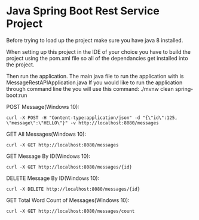 # Java Spring Boot Rest Service Project
 
Before trying to load up the project make sure you have java 8 installed.

When setting up this project in the IDE of your choice you have to build the project using the pom.xml file so all of the dependancies get installed into the project.

Then run the application. The main java file to run the application with is MessageRestAPIApplication.java
If you would like to run the application through command line the you will use this command:
    ./mvnw clean spring-boot:run

POST Message(Windows 10):

    curl -X POST -H "Content-type:application/json" -d "{\"id\":125, \"message\":\"HELLO\"}" -v http://localhost:8080/messages

GET All Messages(Windows 10):

    curl -X GET http://localhost:8080/messages

GET Message By ID(Windows 10):

    curl -X GET http://localhost:8080/messages/{id}

DELETE Message By ID(Windows 10):

    curl -X DELETE http://localhost:8080/messages/{id}

GET Total Word Count of Messages(Windows 10):

    curl -X GET http://localhost:8080/messages/count
